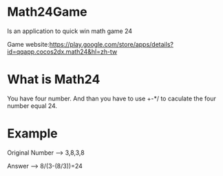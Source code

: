 # Math24Game
Is an application to quick win math game 24 

Game website:https://play.google.com/store/apps/details?id=qqapp.cocos2dx.math24&hl=zh-tw

# What is Math24
You have four number. And than you have to use +-*/ to caculate the four number equal 24.

# Example
Original Number --> 3,8,3,8

Answer --> 8/(3-(8/3))=24

